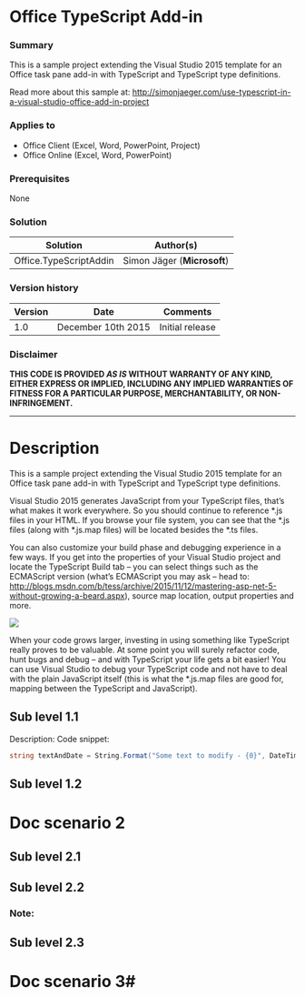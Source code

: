 # Office TypeScript Add-in #

### Summary ###
This is a sample project extending the Visual Studio 2015 template for an Office task pane add-in with TypeScript and TypeScript type definitions.

Read more about this sample at: http://simonjaeger.com/use-typescript-in-a-visual-studio-office-add-in-project

### Applies to ###
-  Office Client (Excel, Word, PowerPoint, Project)
-  Office Online (Excel, Word, PowerPoint)

### Prerequisites ###
None

### Solution ###
Solution | Author(s)
---------|----------
Office.TypeScriptAddin | Simon Jäger (**Microsoft**)

### Version history ###
Version  | Date | Comments
---------| -----| --------
1.0  | December 10th 2015 | Initial release

### Disclaimer ###
**THIS CODE IS PROVIDED *AS IS* WITHOUT WARRANTY OF ANY KIND, EITHER EXPRESS OR IMPLIED, INCLUDING ANY IMPLIED WARRANTIES OF FITNESS FOR A PARTICULAR PURPOSE, MERCHANTABILITY, OR NON-INFRINGEMENT.**


----------

# Description #
This is a sample project extending the Visual Studio 2015 template for an Office task pane add-in with TypeScript and TypeScript type definitions.

Visual Studio 2015 generates JavaScript from your TypeScript files, that’s what makes it work everywhere. So you should continue to reference *.js files in your HTML. If you browse your file system, you can see that the *.js files (along with *.js.map files) will be located besides the *.ts files.

You can also customize your build phase and debugging experience in a few ways. If you get into the properties of your Visual Studio project and locate the TypeScript Build tab – you can select things such as the ECMAScript version (what’s ECMAScript you may ask – head to: <http://blogs.msdn.com/b/tess/archive/2015/11/12/mastering-asp-net-5-without-growing-a-beard.aspx>), source map location, output properties and more.

![](http://simonjaeger.com/wp-content/uploads/2015/12/tsprops.png)

When your code grows larger, investing in using something like TypeScript really proves to be valuable. At some point you will surely refactor code, hunt bugs and debug – and with TypeScript your life gets a bit easier! You can use Visual Studio to debug your TypeScript code and not have to deal with the plain JavaScript itself (this is what the *.js.map files are good for, mapping between the TypeScript and JavaScript).

## Sub level 1.1 ##
Description:
Code snippet:
```C#
string textAndDate = String.Format("Some text to modify - {0}", DateTime.Now.Ticks);
```

## Sub level 1.2 ##

# Doc scenario 2 #

## Sub level 2.1 ##

## Sub level 2.2 ##

### Note: ###

## Sub level 2.3 ##

# Doc scenario 3#

